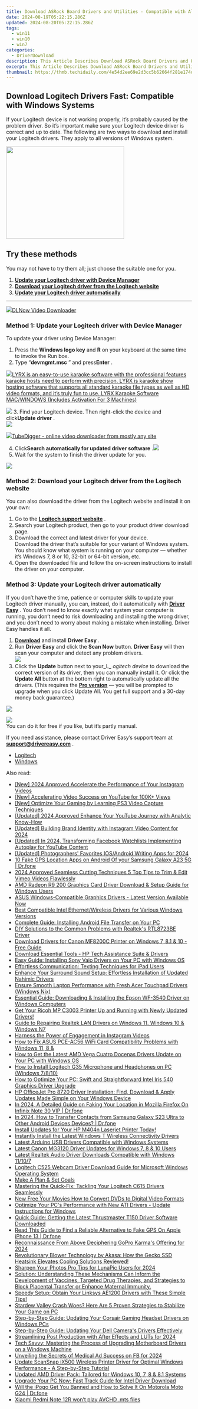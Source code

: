 ```yaml
---
title: Download ASRock Board Drivers and Utilities - Compatible with All Models
date: 2024-08-19T05:22:15.286Z
updated: 2024-08-20T05:22:15.286Z
tags:
  - win11
  - win10
  - win7
categories:
  - DriverDownload
description: This Article Describes Download ASRock Board Drivers and Utilities - Compatible with All Models
excerpt: This Article Describes Download ASRock Board Drivers and Utilities - Compatible with All Models
thumbnail: https://thmb.techidaily.com/4e54d2ee69e2d3cc5b62664f281e174d4bc506ec5c304888c5062a8c04d6107f.jpg
---
```


## Download Logitech Drivers Fast: Compatible with Windows Systems

If your Logitech device is not working properly, it’s probably caused by the problem driver. So it’s important make sure your Logitech device driver is correct and up to date. The following are two ways to download and install your Logitech drivers. They apply to all versions of Windows system.

<!-- affiliate ads begin -->
<a href="https://zonlipartnershipprogram.pxf.io/c/5597632/1821134/17882" target="_top" id="1821134"><img src="//a.impactradius-go.com/display-ad/17882-1821134" border="0" alt="" width="320" height="250"/></a><img height="0" width="0" src="https://imp.pxf.io/i/5597632/1821134/17882" style="position:absolute;visibility:hidden;" border="0" />
<!-- affiliate ads end -->
## Try these methods

You may not have to try them all; just choose the suitable one for you.

1. [**Update your Logitech driver with Device Manager**](https://tools.techidaily.com/drivereasy/download/)
2. [**Download your Logitech driver from the Logitech website**](https://tools.techidaily.com/drivereasy/download/)
3. [**Update your Logitech driver automatically**](https://tools.techidaily.com/drivereasy/download/)

---

<!-- affiliate ads begin -->
<a href="https://secure.2checkout.com/order/checkout.php?PRODS=4712430&QTY=1&AFFILIATE=108875&CART=1"><img src="https://secure.avangate.com/images/merchant/c404a5adbf90e09631678b13b05d9d7a/products/dlnow_256.png" border="0">DLNow Video Downloader</a>
<!-- affiliate ads end -->
### Method 1: Update your Logitech driver with Device Manager

To update your driver using Device Manager:

1. Press the **Windows logo key** and **R** on your keyboard at the same time to invoke the Run box.
2. Type “**devmgmt.msc** ” and press**Enter** .  
<!-- affiliate ads begin -->
<a href="https://shop.pcdj.com/order/checkout.php?PRODS=4698998&QTY=1&AFFILIATE=108875&CART=1"> <img src="https://secure.avangate.com/images/merchant/47f4b6321e9fd8e8f7326a6adc1a7c1e/products/MacBook_Pro_lyrx-withsinger-tv.png" border="0">LYRX is an easy-to-use karaoke software with the professional features karaoke hosts need to perform with precision. LYRX is karaoke show hosting software that supports all standard karaoke file types as well as HD video formats, and it’s truly fun to use. 
LYRX Karaoke Software MAC/WINDOWS (Includes Activation For 3 Machines)</a>
<!-- affiliate ads end -->
![](https://images.drivereasy.com/wp-content/uploads/2018/12/img_5c1236ba82cd2.png)
3. Find your Logitech device. Then right-click the device and click**Update driver** .  
![](https://images.drivereasy.com/wp-content/uploads/2018/12/img_5c12391c4150d.jpg)
<!-- affiliate ads begin -->
<a href="https://secure.2checkout.com/order/checkout.php?PRODS=4572700&QTY=1&AFFILIATE=108875&CART=1"><img src="	https://www.tubedigger.com/wp-content/uploads/2020/08/tubedigger-software-new.png" border="0">TubeDigger - online video downloader from mostly any site</a>
<!-- affiliate ads end -->
4. Click**Search automatically for updated driver software** .![](https://images.drivereasy.com/wp-content/uploads/2018/12/img_5c12388b6b361.jpg)
5. Wait for the system to finish the driver update for you.

<!-- affiliate ads begin -->
<a href="https://shop.systoolsgroup.com/affiliate.php?ACCOUNT=SYSTOOBY&AFFILIATE=108875&PATH=https%3A%2F%2Fwww.systoolsgroup.com%3FAFFILIATE%3D108875%26RESOURCE%3DSysTools%2BOST%2BRecovery"><img src="https://www.systoolsgroup.com/box/ost-recovery.png" border="0"></a>
<!-- affiliate ads end -->
### Method 2: Download your Logitech driver from the Logitech website

 You can also download the driver from the Logitech website and install it on your own:

1. Go to the **[Logitech support website](http://support.logitech.com/en%5Fus/home)**  .
2. Search your Logitech product, then go to your product driver download page.
3. Download the correct and latest driver for your device.  
 Download the driver that’s suitable for your variant of Windows system. You should know what system is running on your computer — whether it’s Windows 7, 8 or 10, 32-bit or 64-bit version, etc.
4. Open the downloaded file and follow the on-screen instructions to install the driver on your computer.

### Method 3: Update your Logitech driver automatically

 If you don’t have the time, patience or computer skills to update your Logitech driver manually, you can, instead, do it automatically with **[Driver Easy](https://tools.techidaily.com/drivereasy/download/)**  . You don’t need to know exactly what system your computer is running, you don’t need to risk downloading and installing the wrong driver, and you don’t need to worry about making a mistake when installing. Driver Easy handles it all.

1. [**Download**](https://tools.techidaily.com/drivereasy/download/) and install **Driver Easy** .
2. Run **Driver Easy** and click the **Scan Now** button. **Driver Easy**  will then scan your computer and detect any problem drivers.  
![](https://images.drivereasy.com/wp-content/uploads/2018/10/img_5bd0366bd75a4.jpg)
3. Click the **Update**  button next to your_L_ _ogitech device_ to download the correct version of its driver, then you can manually install it. Or click the **Update All**  button at the bottom right to automatically update all the drivers. (This requires the **[Pro version](https://tools.techidaily.com/drivereasy/download/)**  — you will be prompted to upgrade when you click Update All. You get full support and a 30-day money back guarantee.)  
<!-- affiliate ads begin -->
<a href="https://shop.manycam.com/order/checkout.php?PRODS=17728032&QTY=1&AFFILIATE=108875&CART=1"><img src="https://secure.avangate.com/images/merchant/8230bea7d54bcdf99cdfe85cb07313d5/mcaffbanner920x120.png" border="0"></a>
<!-- affiliate ads end -->
![](https://images.drivereasy.com/wp-content/uploads/2018/12/img_5c123b354cfcd.jpg)  
 You can do it for free if you like, but it’s partly manual.

 If you need assistance, please contact Driver Easy’s support team at **[support@drivereasy.com](https://tools.techidaily.com/drivereasy/download/)**  .

* [Logitech](https://tools.techidaily.com/drivereasy/download/)
* [Windows](https://tools.techidaily.com/drivereasy/download/)

<ins class="adsbygoogle"
     style="display:block"
     data-ad-format="autorelaxed"
     data-ad-client="ca-pub-7571918770474297"
     data-ad-slot="1223367746"></ins>



<ins class="adsbygoogle"
     style="display:block"
     data-ad-client="ca-pub-7571918770474297"
     data-ad-slot="8358498916"
     data-ad-format="auto"
     data-full-width-responsive="true"></ins>

<span class="atpl-alsoreadstyle">Also read:</span>
<div><ul>
<li><a href="https://instagram-videos.techidaily.com/new-2024-approved-accelerate-the-performance-of-your-instagram-videos/"><u>[New] 2024 Approved  Accelerate the Performance of Your Instagram Videos</u></a></li>
<li><a href="https://extra-resources.techidaily.com/new-accelerating-video-success-on-youtube-for-100kplus-views/"><u>[New] Accelerating Video Success on YouTube for 100K+ Views</u></a></li>
<li><a href="https://screen-sharing-recording.techidaily.com/new-optimize-your-gaming-by-learning-ps3-video-capture-techniques/"><u>[New] Optimize Your Gaming by Learning PS3 Video Capture Techniques</u></a></li>
<li><a href="https://youtube-sure.techidaily.com/ed-2024-approved-enhance-your-youtube-journey-with-analytic-know-how/"><u>[Updated] 2024 Approved  Enhance Your YouTube Journey with Analytic Know-How</u></a></li>
<li><a href="https://vimeo-videos.techidaily.com/updated-building-brand-identity-with-instagram-video-content-for-2024/"><u>[Updated] Building Brand Identity with Instagram Video Content for 2024</u></a></li>
<li><a href="https://facebook-video-recording.techidaily.com/updated-in-2024-transforming-facebook-watchlists-implementing-autoplay-for-youtube-content/"><u>[Updated] In 2024, Transforming Facebook Watchlists  Implementing Autoplay for YouTube Content</u></a></li>
<li><a href="https://article-tips.techidaily.com/updated-photographers-favorites-iosandroid-writing-apps-for-2024/"><u>[Updated] Photographers' Favorites  IOS/Android Writing Apps for 2024</u></a></li>
<li><a href="https://android-location.techidaily.com/10-fake-gps-location-apps-on-android-of-your-samsung-galaxy-a23-5g-drfone-by-drfone-virtual/"><u>10 Fake GPS Location Apps on Android Of your Samsung Galaxy A23 5G | Dr.fone</u></a></li>
<li><a href="https://vimeo-videos.techidaily.com/2024-approved-seamless-cutting-techniques-5-top-tips-to-trim-and-edit-vimeo-videos-flawlessly/"><u>2024 Approved  Seamless Cutting Techniques  5 Top Tips to Trim & Edit Vimeo Videos Flawlessly</u></a></li>
<li><a href="https://hardware-updates.techidaily.com/amd-radeon-r9-200-graphics-card-driver-download-and-setup-guide-for-windows-users/"><u>AMD Radeon R9 200 Graphics Card Driver Download & Setup Guide for Windows Users</u></a></li>
<li><a href="https://hardware-updates.techidaily.com/asus-windows-compatible-graphics-drivers-latest-version-available-now/"><u>ASUS Windows-Compatible Graphics Drivers - Latest Version Available Now</u></a></li>
<li><a href="https://hardware-updates.techidaily.com/best-compatible-intel-ethernetwireless-drivers-for-various-windows-versions/"><u>Best Compatible Intel Ethernet/Wireless Drivers for Various Windows Versions</u></a></li>
<li><a href="https://hardware-updates.techidaily.com/complete-guide-installing-android-file-transfer-on-your-pc/"><u>Complete Guide: Installing Android File Transfer on Your PC</u></a></li>
<li><a href="https://hardware-updates.techidaily.com/diy-solutions-to-the-common-problems-with-realteks-rtl8723be-driver/"><u>DIY Solutions to the Common Problems with Realtek's RTL8723BE Driver</u></a></li>
<li><a href="https://hardware-updates.techidaily.com/download-drivers-for-canon-mf8200c-printer-on-windows-7-81-and-10-free-guide/"><u>Download Drivers for Canon MF8200C Printer on Windows 7, 8.1 & 10 - Free Guide</u></a></li>
<li><a href="https://hardware-updates.techidaily.com/download-essential-tools-hp-tech-assistance-suite-and-drivers/"><u>Download Essential Tools - HP Tech Assistance Suite & Drivers</u></a></li>
<li><a href="https://hardware-updates.techidaily.com/easy-guide-installing-sony-vaio-drivers-on-your-pc-with-windows-os/"><u>Easy Guide: Installing Sony Vaio Drivers on Your PC with Windows OS</u></a></li>
<li><a href="https://techno-recovery.techidaily.com/effortless-communication-texting-techniques-for-ipad-users/"><u>Effortless Communication: Texting Techniques for iPad Users</u></a></li>
<li><a href="https://hardware-updates.techidaily.com/enhance-your-surround-sound-setup-effortless-installation-of-updated-nahimic-drivers/"><u>Enhance Your Surround Sound Setup: Effortless Installation of Updated Nahimic Drivers</u></a></li>
<li><a href="https://hardware-updates.techidaily.com/ensure-smooth-laptop-performance-with-fresh-acer-touchpad-drivers-windows-nix/"><u>Ensure Smooth Laptop Performance with Fresh Acer Touchpad Drivers (Windows Nix)</u></a></li>
<li><a href="https://hardware-updates.techidaily.com/essential-guide-downloading-and-installing-the-epson-wf-3540-driver-on-windows-computers/"><u>Essential Guide: Downloading & Installing the Epson WF-3540 Driver on Windows Computers</u></a></li>
<li><a href="https://hardware-updates.techidaily.com/1722965658589-get-your-ricoh-mp-c3003-printer-up-and-running-with-newly-updated-drivers/"><u>Get Your Ricoh MP C3003 Printer Up and Running with Newly Updated Drivers!</u></a></li>
<li><a href="https://hardware-updates.techidaily.com/guide-to-repairing-realtek-lan-drivers-on-windows-11-windows-10-and-windows-n7/"><u>Guide to Repairing Realtek LAN Drivers on Windows 11, Windows 10 & Windows N7</u></a></li>
<li><a href="https://instagram-video-recordings.techidaily.com/harness-the-power-of-engagement-in-instagram-videos/"><u>Harness the Power of Engagement in Instagram Videos</u></a></li>
<li><a href="https://hardware-updates.techidaily.com/how-to-fix-asus-pce-ac56-wifi-card-compatibility-problems-with-windows-11-8-and/"><u>How to Fix ASUS PCE-AC56 WiFi Card Compatibility Problems with Windows 11, 8 &</u></a></li>
<li><a href="https://hardware-updates.techidaily.com/how-to-get-the-latest-amd-vega-cuatro-docenas-drivers-update-on-your-pc-with-windows-os/"><u>How to Get the Latest AMD Vega Cuatro Docenas Drivers Update on Your PC with Windows OS</u></a></li>
<li><a href="https://hardware-updates.techidaily.com/how-to-install-logitech-g35-microphone-and-headphones-on-pc-windows-7810/"><u>How to Install Logitech G35 Microphone and Headphones on PC (Windows 7/8/10)</u></a></li>
<li><a href="https://hardware-updates.techidaily.com/how-to-optimize-your-pc-swift-and-straightforward-intel-iris-540-graphics-driver-upgrade/"><u>How to Optimize Your PC: Swift and Straightforward Intel Iris 540 Graphics Driver Upgrade</u></a></li>
<li><a href="https://hardware-updates.techidaily.com/hp-officejet-pro-8720-driver-installation-find-download-and-apply-updates-made-simple-on-your-windows-device/"><u>HP OfficeJet Pro 8720 Driver Installation: Find, Download & Apply Updates Made Simple on Your Windows Device</u></a></li>
<li><a href="https://fake-location.techidaily.com/in-2024-a-detailed-guide-on-faking-your-location-in-mozilla-firefox-on-infinix-note-30-vip-drfone-by-drfone-virtual-android/"><u>In 2024, A Detailed Guide on Faking Your Location in Mozilla Firefox On Infinix Note 30 VIP | Dr.fone</u></a></li>
<li><a href="https://android-transfer.techidaily.com/in-2024-how-to-transfer-contacts-from-samsung-galaxy-s23-ultra-to-other-android-devices-devices-drfone-by-drfone-transfer-from-android-transfer-from-android/"><u>In 2024, How to Transfer Contacts from Samsung Galaxy S23 Ultra to Other Android Devices Devices? | Dr.fone</u></a></li>
<li><a href="https://hardware-updates.techidaily.com/1722969790031-install-updates-for-your-hp-m404n-laserjet-printer-today/"><u>Install Updates for Your HP M404n Laserjet Printer Today!</u></a></li>
<li><a href="https://hardware-updates.techidaily.com/instantly-install-the-latest-windows-t-wireless-connectivity-drivers/"><u>Instantly Install the Latest Windows T Wireless Connectivity Drivers</u></a></li>
<li><a href="https://hardware-updates.techidaily.com/latest-arduino-usb-drivers-compatible-with-windows-systems/"><u>Latest Arduino USB Drivers Compatible with Windows Systems</u></a></li>
<li><a href="https://hardware-updates.techidaily.com/latest-canon-mg3120-driver-updates-for-windows-7-8-and-10-users/"><u>Latest Canon MG3120 Driver Updates for Windows 7, 8 & 10 Users</u></a></li>
<li><a href="https://hardware-updates.techidaily.com/latest-realtek-audio-driver-downloads-compatible-with-windows-11107/"><u>Latest Realtek Audio Driver Downloads Compatible with Windows 11/10/7</u></a></li>
<li><a href="https://hardware-updates.techidaily.com/logitech-c525-webcam-driver-download-guide-for-microsoft-windows-operating-system/"><u>Logitech C525 Webcam Driver Download Guide for Microsoft Windows Operating System</u></a></li>
<li><a href="https://hardware-updates.techidaily.com/make-a-plan-and-set-goals/"><u>Make A Plan & Set Goals</u></a></li>
<li><a href="https://hardware-updates.techidaily.com/mastering-the-quick-fix-tackling-your-logitech-c615-drivers-seamlessly/"><u>Mastering the Quick-Fix: Tackling Your Logitech C615 Drivers Seamlessly</u></a></li>
<li><a href="https://ai-vdieo-software.techidaily.com/new-free-your-movies-how-to-convert-dvds-to-digital-video-formats/"><u>New Free Your Movies How to Convert DVDs to Digital Video Formats</u></a></li>
<li><a href="https://hardware-updates.techidaily.com/optimize-your-pcs-performance-with-new-ati-drivers-update-instructions-for-windows/"><u>Optimize Your PC's Performance with New ATI Drivers - Update Instructions for Windows</u></a></li>
<li><a href="https://hardware-updates.techidaily.com/quick-guide-getting-the-latest-thrustmaster-t150-driver-software-downloaded/"><u>Quick Guide: Getting the Latest Thrustmaster T150 Driver Software Downloaded</u></a></li>
<li><a href="https://fake-location.techidaily.com/read-this-guide-to-find-a-reliable-alternative-to-fake-gps-on-apple-iphone-13-drfone-by-drfone-virtual-ios/"><u>Read This Guide to Find a Reliable Alternative to Fake GPS On Apple iPhone 13 | Dr.fone</u></a></li>
<li><a href="https://extra-support.techidaily.com/reconnaissance-from-above-deciphering-gopro-karmas-offering-for-2024/"><u>Reconnaissance From Above  Deciphering GoPro Karma's Offering for 2024</u></a></li>
<li><a href="https://hardware-tips.techidaily.com/revolutionary-blower-technology-by-akasa-how-the-gecko-ssd-heatsink-elevates-cooling-solutions-reviewed/"><u>Revolutionary Blower Technology by Akasa: How the Gecko SSD Heatsink Elevates Cooling Solutions Reviewed!</u></a></li>
<li><a href="https://extra-guidance.techidaily.com/sharpen-your-photos-pro-tips-for-lunapic-users-for-2024/"><u>Sharpen Your Photos  Pro Tips for LunaPic Users for 2024</u></a></li>
<li><a href="https://hardware-updates.techidaily.com/solution-understanding-these-mechanisms-can-inform-the-development-of-vaccines-targeted-drug-therapies-and-strategies-to-block-placental-transfer-or-enhance246/"><u>Solution: Understanding These Mechanisms Can Inform the Development of Vaccines, Targeted Drug Therapies, and Strategies to Block Placental Transfer or Enhance Maternal Immunity.</u></a></li>
<li><a href="https://hardware-updates.techidaily.com/1722964610154-speedy-setup-obtain-your-linksys-ae1200-drivers-with-these-simple-tips/"><u>Speedy Setup: Obtain Your Linksys AE1200 Drivers with These Simple Tips!</u></a></li>
<li><a href="https://program-issues.techidaily.com/stardew-valley-crash-woes-here-are-5-proven-strategies-to-stabilize-your-game-on-pc/"><u>Stardew Valley Crash Woes? Here Are 5 Proven Strategies to Stabilize Your Game on PC</u></a></li>
<li><a href="https://hardware-updates.techidaily.com/step-by-step-guide-updating-your-corsair-gaming-headset-drivers-on-windows-pcs/"><u>Step-by-Step Guide: Updating Your Corsair Gaming Headset Drivers on Windows PCs</u></a></li>
<li><a href="https://hardware-updates.techidaily.com/step-by-step-guide-updating-your-dell-cameras-drivers-effectively/"><u>Step-by-Step Guide: Updating Your Dell Camera's Drivers Effectively</u></a></li>
<li><a href="https://some-tips.techidaily.com/streamlining-post-production-with-after-effects-and-luts-for-2024/"><u>Streamlining Post Production with After Effects and LUTs for 2024</u></a></li>
<li><a href="https://hardware-updates.techidaily.com/tech-savvy-mastering-the-process-of-upgrading-motherboard-drivers-on-a-windows-machine/"><u>Tech Savvy: Mastering the Process of Upgrading Motherboard Drivers on a Windows Machine</u></a></li>
<li><a href="https://some-guidance.techidaily.com/unveiling-the-secrets-of-medical-ad-success-on-fb-for-2024/"><u>Unveiling the Secrets of Medical Ad Success on FB for 2024</u></a></li>
<li><a href="https://hardware-updates.techidaily.com/update-scansnap-ix500-wireless-printer-driver-for-optimal-windows-performance-a-step-by-step-tutorial/"><u>Update ScanSnap iX500 Wireless Printer Driver for Optimal Windows Performance - A Step-by-Step Tutorial</u></a></li>
<li><a href="https://hardware-updates.techidaily.com/updated-amd-driver-pack-tailored-for-windows-10-7-8-and-81-systems/"><u>Updated AMD Driver Pack: Tailored for Windows 10, 7, 8 & 8.1 Systems</u></a></li>
<li><a href="https://hardware-updates.techidaily.com/1722969544459-upgrade-your-pc-now-fast-track-guide-for-intel-driver-download/"><u>Upgrade Your PC Now: Fast Track Guide for Intel Driver Download</u></a></li>
<li><a href="https://fake-location.techidaily.com/will-the-ipogo-get-you-banned-and-how-to-solve-it-on-motorola-moto-g24-drfone-by-drfone-virtual-android/"><u>Will the iPogo Get You Banned and How to Solve It On Motorola Moto G24 | Dr.fone</u></a></li>
<li><a href="https://techidaily.com/xiaomi-redmi-note-12r-won-t-play-avchd-mts-files-by-aiseesoft-video-converter-play-mts-on-android/"><u>Xiaomi Redmi Note 12R won’t play AVCHD .mts files</u></a></li>
</ul></div>
